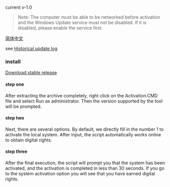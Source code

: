 current v-1.0

> Note: The computer must be able to be networked before activation and the Windows Update service must not be disabled. If it is disabled, please enable the service first.

[简体中文](./zh-cn.md)

see [Historical update log](./updatelog.md)


### install

[Download stable release](https://github.com/TrustTheBoy/windows-digital-authorization/archive/stable-v1.0.zip)

#### step one

After extracting the archive completely, right click on the Activation.CMD file and select Run as administrator. Then the version supported by the tool will be prompted.

#### step two

Next, there are several options. By default, we directly fill in the number 1 to activate the local system. After input, the script automatically works online to obtain digital rights.

#### step three

After the final execution, the script will prompt you that the system has been activated, and the activation is completed in less than 30 seconds. If you go to the system activation option you will see that you have earned digital rights.